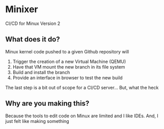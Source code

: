 # Minixer

CI/CD for Minux Version 2

## What does it do?

Minux kernel code pushed to a given Github repository will

1. Trigger the creation of a new Virtual Machine (QEMU)
1. Have that VM mount the new branch in its file system
1. Build and install the branch
1. Provide an interface in browser to test the new build

The last step is a bit out of scope for a CI/CD server... But, what the heck

## Why are you making this?

Because the tools to edit code on Minux are limited and I like IDEs.  And, I just felt like making something
